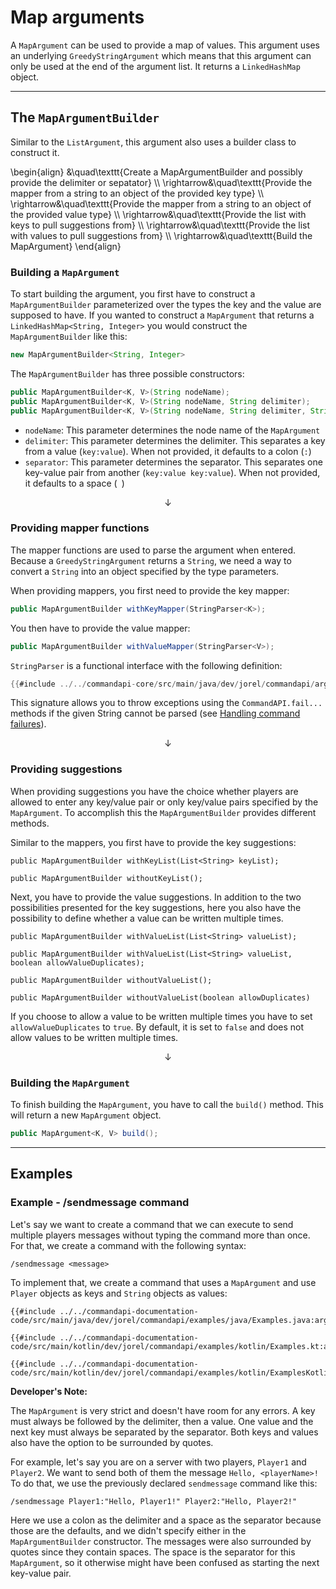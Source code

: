 # Map arguments

A `MapArgument` can be used to provide a map of values. This argument uses an underlying `GreedyStringArgument` which means that this argument can only be used at the end of the argument list.
It returns a `LinkedHashMap` object.

----

## The `MapArgumentBuilder`

Similar to the `ListArgument`, this argument also uses a builder class to construct it.

\begin{align}
&\quad\texttt{Create a MapArgumentBuilder and possibly provide the delimiter or sepatator} \\\\
\rightarrow&\quad\texttt{Provide the mapper from a string to an object of the provided key type} \\\\
\rightarrow&\quad\texttt{Provide the mapper from a string to an object of the provided value type} \\\\
\rightarrow&\quad\texttt{Provide the list with keys to pull suggestions from} \\\\
\rightarrow&\quad\texttt{Provide the list with values to pull suggestions from} \\\\
\rightarrow&\quad\texttt{Build the MapArgument}
\end{align}

### Building a `MapArgument`

To start building the argument, you first have to construct a `MapArgumentBuilder` parameterized over the types the key and the value are supposed to have.
If you wanted to construct a `MapArgument` that returns a `LinkedHashMap<String, Integer>` you would construct the `MapArgumentBuilder` like this:

```java
new MapArgumentBuilder<String, Integer>
```

The `MapArgumentBuilder` has three possible constructors:

```java
public MapArgumentBuilder<K, V>(String nodeName);
public MapArgumentBuilder<K, V>(String nodeName, String delimiter);
public MapArgumentBuilder<K, V>(String nodeName, String delimiter, String separator)
```

- `nodeName`: This parameter determines the node name of the `MapArgument`
- `delimiter`: This parameter determines the delimiter. This separates a key from a value (`key:value`). When not provided, it defaults to a colon (`:`)
- `separator`: This parameter determines the separator. This separates one key-value pair from another (`key:value key:value`). When not provided, it defaults to a space <!-- markdownlint-disable-line MD038 -->(` `) 

$$\downarrow$$

### Providing mapper functions

The mapper functions are used to parse the argument when entered. Because a `GreedyStringArgument`
returns a `String`, we need a way to convert a `String` into an object specified by the type parameters.

When providing mappers, you first need to provide the key mapper:

```java
public MapArgumentBuilder withKeyMapper(StringParser<K>);
```

You then have to provide the value mapper:

```java
public MapArgumentBuilder withValueMapper(StringParser<V>);
```

`StringParser` is a functional interface with the following definition:

```java
{{#include ../../commandapi-core/src/main/java/dev/jorel/commandapi/arguments/StringParser.java:Declaration}}
```

This signature allows you to throw exceptions using the `CommandAPI.fail...` methods if the given String cannot be parsed (see [Handling command failures](./commandfailures.md)).

$$\downarrow$$

### Providing suggestions

When providing suggestions you have the choice whether players are allowed to enter any key/value pair or only key/value pairs specified by the `MapArgument`.
To accomplish this the `MapArgumentBuilder` provides different methods.

Similar to the mappers, you first have to provide the key suggestions:

<div class="multi-pre">

```java,Only_certain_keys_(recommended)
public MapArgumentBuilder withKeyList(List<String> keyList);
```

```java,Any_key
public MapArgumentBuilder withoutKeyList();
```

</div>

Next, you have to provide the value suggestions. In addition to the two possibilities presented for the key suggestions, here you also have the possibility to define
whether a value can be written multiple times.

<div class="multi-pre">

```java,Only_certain_values_(recommended)
public MapArgumentBuilder withValueList(List<String> valueList);

public MapArgumentBuilder withValueList(List<String> valueList, boolean allowValueDuplicates);
```

```java,Any_value
public MapArgumentBuilder withoutValueList();

public MapArgumentBuilder withoutValueList(boolean allowDuplicates)
```

</div>

If you choose to allow a value to be written multiple times you have to set `allowValueDuplicates` to `true`. By default, it is set to `false` and
does not allow values to be written multiple times.

$$\downarrow$$

### Building the `MapArgument`

To finish building the `MapArgument`, you have to call the `build()` method. This will return a new `MapArgument` object.

```java
public MapArgument<K, V> build();
```

----

## Examples

<div class="example">

### Example - /sendmessage command

Let's say we want to create a command that we can execute to send multiple players messages without typing the command more than once. For that, we create a command with the following syntax:

```mccmd
/sendmessage <message>
```

To implement that, we create a command that uses a `MapArgument` and use `Player` objects as keys and `String` objects as values:

<div class="multi-pre">

```java,Java
{{#include ../../commandapi-documentation-code/src/main/java/dev/jorel/commandapi/examples/java/Examples.java:argumentMap1}}
```

```kotlin,Kotlin
{{#include ../../commandapi-documentation-code/src/main/kotlin/dev/jorel/commandapi/examples/kotlin/Examples.kt:argumentMap1}}
```

```kotlin,Kotlin_DSL
{{#include ../../commandapi-documentation-code/src/main/kotlin/dev/jorel/commandapi/examples/kotlin/ExamplesKotlinDSL.kt:argumentMap1}}
```

</div>

<div class="warning">

**Developer's Note:**

The `MapArgument` is very strict and doesn't have room for any errors. A key must always be followed by the delimiter, then a value. One value and the next key must always be separated by the separator. Both keys and values also have the option to be surrounded by quotes.

For example, let's say you are on a server with two players, `Player1` and `Player2`. We want to send both of them the message `Hello, <playerName>!`
To do that, we use the previously declared `sendmessage` command like this:

```mccmd
/sendmessage Player1:"Hello, Player1!" Player2:"Hello, Player2!"
```

Here we use a colon as the delimiter and a space as the separator because those are the defaults, and we didn't specify either in the `MapArgumentBuilder` constructor. The messages were also surrounded by quotes since they contain spaces. The space is the separator for this `MapArgument`, so it otherwise might have been confused as starting the next key-value pair.

</div>

</div>
